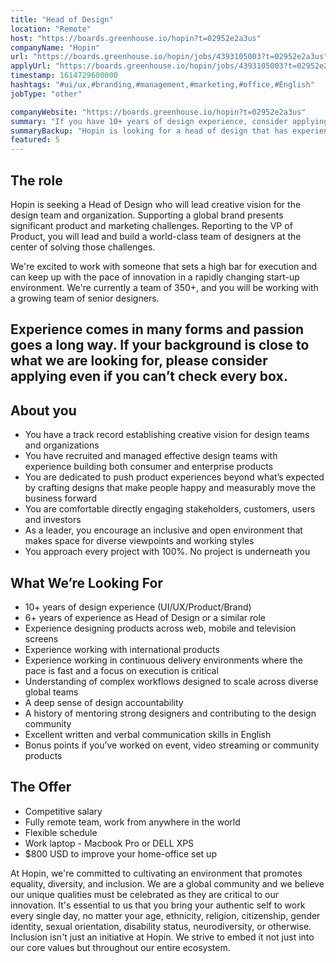 ```yaml
---
title: "Head of Design"
location: "Remote"
host: "https://boards.greenhouse.io/hopin?t=02952e2a3us"
companyName: "Hopin"
url: "https://boards.greenhouse.io/hopin/jobs/4393105003?t=02952e2a3us"
applyUrl: "https://boards.greenhouse.io/hopin/jobs/4393105003?t=02952e2a3us#app"
timestamp: 1614729600000
hashtags: "#ui/ux,#branding,#management,#marketing,#office,#English"
jobType: "other"

companyWebsite: "https://boards.greenhouse.io/hopin?t=02952e2a3us"
summary: "If you have 10+ years of design experience, consider applying to Hopin's job post for a new Head of Design."
summaryBackup: "Hopin is looking for a head of design that has experience in: #ui/ux, #branding, #management."
featured: 5
---
```


## The role

Hopin is seeking a Head of Design who will lead creative vision for the design team and organization. Supporting a global brand presents significant product and marketing challenges. Reporting to the VP of Product, you will lead and build a world-class team of designers at the center of solving those challenges. 

We're excited to work with someone that sets a high bar for execution and can keep up with the pace of innovation in a rapidly changing start-up environment. We're currently a team of 350+, and you will be working with a growing team of senior designers.

## Experience comes in many forms and passion goes a long way. If your background is close to what we are looking for, please consider applying even if you can’t check every box.

## About you

*   You have a track record establishing creative vision for design teams and organizations
*   You have recruited and managed effective design teams with experience building both consumer and enterprise products
*   You are dedicated to push product experiences beyond what’s expected by crafting designs that make people happy and measurably move the business forward
*   You are comfortable directly engaging stakeholders, customers, users and investors
*   As a leader, you encourage an inclusive and open environment that makes space for diverse viewpoints and working styles
*   You approach every project with 100%. No project is underneath you

## What We’re Looking For

*   10+ years of design experience (UI/UX/Product/Brand)
*   6+ years of experience as Head of Design or a similar role
*   Experience designing products across web, mobile and television screens
*   Experience working with international products
*   Experience working in continuous delivery environments where the pace is fast and a focus on execution is critical
*   Understanding of complex workflows designed to scale across diverse global teams 
*   A deep sense of design accountability
*   A history of mentoring strong designers and contributing to the design community
*   Excellent written and verbal communication skills in English
*   Bonus points if you’ve worked on event, video streaming or community products

## The Offer

*   Competitive salary
*   Fully remote team, work from anywhere in the world
*   Flexible schedule
*   Work laptop - Macbook Pro or DELL XPS
*   $800 USD to improve your home-office set up

At Hopin, we're committed to cultivating an environment that promotes equality, diversity, and inclusion. We are a global community and we believe our unique qualities must be celebrated as they are critical to our innovation. It's essential to us that you bring your authentic self to work every single day, no matter your age, ethnicity, religion, citizenship, gender identity, sexual orientation, disability status, neurodiversity, or otherwise. Inclusion isn't just an initiative at Hopin. We strive to embed it not just into our core values but throughout our entire ecosystem.
